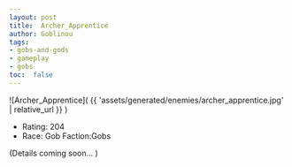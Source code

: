 ```yaml
---
layout: post
title:  Archer_Apprentice
author: Goblinou
tags:
- gobs-and-gods
- gameplay
- gobs
toc:  false
---
```


![Archer_Apprentice]( {{ 'assets/generated/enemies/archer_apprentice.jpg' | relative_url }} )
- Rating: 204
- Race: Gob  Faction:Gobs

(Details coming soon... )